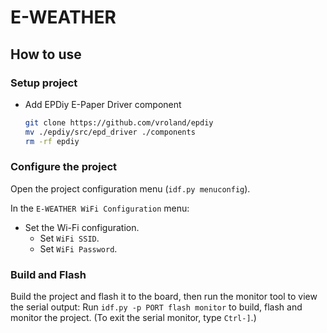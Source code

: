 E-WEATHER
==========

## How to use

### Setup project

* Add EPDiy E-Paper Driver component
    ``` bash
    git clone https://github.com/vroland/epdiy
    mv ./epdiy/src/epd_driver ./components
    rm -rf epdiy
    ```

### Configure the project

Open the project configuration menu (`idf.py menuconfig`).

In the `E-WEATHER WiFi Configuration` menu:

* Set the Wi-Fi configuration.
    * Set `WiFi SSID`.
    * Set `WiFi Password`.

### Build and Flash

Build the project and flash it to the board, then run the monitor tool to view the serial output:
Run `idf.py -p PORT flash monitor` to build, flash and monitor the project.
(To exit the serial monitor, type ``Ctrl-]``.)
